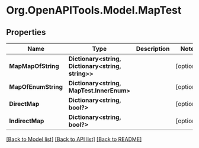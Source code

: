 # Org.OpenAPITools.Model.MapTest

## Properties

Name | Type | Description | Notes
------------ | ------------- | ------------- | -------------
**MapMapOfString** | **Dictionary&lt;string, Dictionary&lt;string, string&gt;&gt;** |  | [optional] 
**MapOfEnumString** | **Dictionary&lt;string, MapTest.InnerEnum&gt;** |  | [optional] 
**DirectMap** | **Dictionary&lt;string, bool?&gt;** |  | [optional] 
**IndirectMap** | **Dictionary&lt;string, bool?&gt;** |  | [optional] 

[[Back to Model list]](../README.md#documentation-for-models) [[Back to API list]](../README.md#documentation-for-api-endpoints) [[Back to README]](../README.md)

